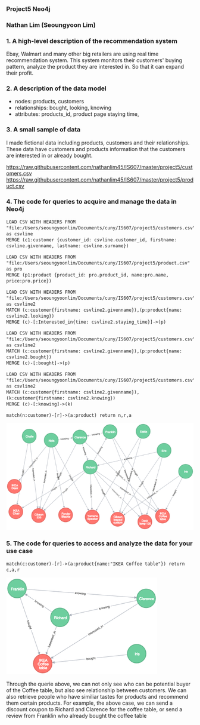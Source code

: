 ### Project5 Neo4j
### Nathan Lim (Seoungyoon Lim)

### 1. A high-level description of the recommendation system
Ebay, Walmart and many other big retailers are using real time recommendation system. This system monitors their customers' buying pattern, analyze the product they are interested in. So that it can expand their profit.

### 2. A description of the data model
- nodes: products, customers
- relationships: bought, looking, knowing
- attributes: products_id, product page staying time, 

### 3. A small sample of data

 I made fictional data including products, customers and their relationships. These data have customers and products information that the customers are interested in or already bought.
 
 https://raw.githubusercontent.com/nathanlim45/IS607/master/project5/customers.csv
 https://raw.githubusercontent.com/nathanlim45/IS607/master/project5/product.csv
 
### 4. The code for queries to acquire and manage the data in Neo4j
```
LOAD CSV WITH HEADERS FROM 
"file:/Users/seoungyoonlim/Documents/cuny/IS607/project5/customers.csv" as csvline
MERGE (c1:customer {customer_id: csvline.customer_id, firstname: csvline.givenname, lastname: csvline.surname})
```
```
LOAD CSV WITH HEADERS FROM 
"file:/Users/seoungyoonlim/Documents/cuny/IS607/project5/product.csv" as pro
MERGE (p1:product {product_id: pro.product_id, name:pro.name, price:pro.price})
```
```
LOAD CSV WITH HEADERS FROM 
"file:/Users/seoungyoonlim/Documents/cuny/IS607/project5/customers.csv" as csvline2
MATCH (c:customer{firstname: csvline2.givenname}),(p:product{name: csvline2.looking})
MERGE (c)-[:Interested_in{time: csvline2.staying_time}]->(p)
```
```
LOAD CSV WITH HEADERS FROM 
"file:/Users/seoungyoonlim/Documents/cuny/IS607/project5/customers.csv" as csvline2
MATCH (c:customer{firstname: csvline2.givenname}),(p:product{name: csvline2.bought})
MERGE (c)-[:bought]->(p)
```
```
LOAD CSV WITH HEADERS FROM 
"file:/Users/seoungyoonlim/Documents/cuny/IS607/project5/customers.csv" as csvline2
MATCH (c:customer{firstname: csvline2.givenname}),(k:customer{firstname: csvline2.knowing})
MERGE (c)-[:knowing]->(k)
```

```
match(n:customer)-[r]->(a:product) return n,r,a

```
![alt tag](https://raw.githubusercontent.com/nathanlim45/IS607/master/project5/graph1.png)


### 5. The code for queries to access and analyze the data for your use case 
```
match(c:customer)-[r]->(a:product{name:"IKEA Coffee table"}) return c,a,r
```
![alt tag](https://raw.githubusercontent.com/nathanlim45/IS607/master/project5/graph2.png)

Through the querie above, we can not only see who can be potential buyer of the Coffee table, but also see relationship between customers. We can also retrieve people who have similiar tastes for products and recommend them certain products. For example, the above case, we can send a discount coupon to Richard and Clarence for the coffee table, or send a review from Franklin who already bought the coffee table


